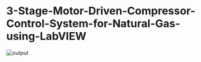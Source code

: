 # 3-Stage-Motor-Driven-Compressor-Control-System-for-Natural-Gas-using-LabVIEW
![output](https://cloud.githubusercontent.com/assets/17741974/16179894/4be2bc78-3674-11e6-86c1-c7e5b12c3501.jpg)


